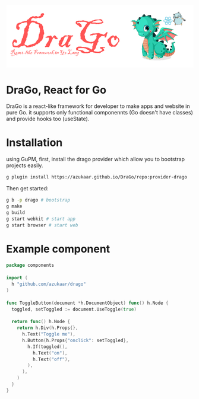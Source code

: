 ![title](./docs/banner.png)

# DraGo, React for Go

DraGo is a react-like framework for developer to make apps and website in pure Go.
it supports only functional componennts (Go doesn't have classes) and provide hooks too (useState).

# Installation

using GuPM, first, install the drago provider which allow you to bootstrap projects easily.

```bash
g plugin install https://azukaar.github.io/DraGo/repo:provider-drago
```

Then get started: 

```bash
g b -p drago # bootstrap
g make
g build
g start webkit # start app
g start browser # start web
```

# Example component

```go
package components

import (
  h "github.com/azukaar/drago"
)

func ToggleButton(document *h.DocumentObject) func() h.Node {
  toggled, setToggled := document.UseToggle(true)

  return func() h.Node {
    return h.Div(h.Props{},
      h.Text("Toggle me"),
      h.Button(h.Props{"onclick": setToggled},
        h.If(toggled(),
          h.Text("on"),
          h.Text("off"),
        ),
      ),
    )
  }
}

```